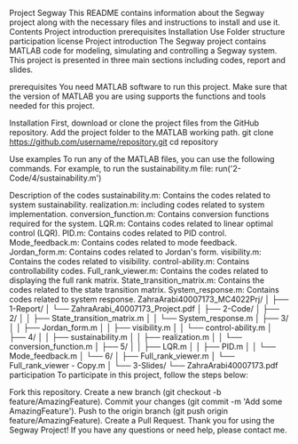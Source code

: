 Project Segway
This README contains information about the Segway project along with the necessary files and instructions to install and use it.
Contents
Project introduction
prerequisites
Installation
Use
Folder structure
participation
license
Project introduction
The Segway project contains MATLAB code for modeling, simulating and controlling a Segway system. This project is presented in three main sections including codes, report and slides.

prerequisites
You need MATLAB software to run this project. Make sure that the version of MATLAB you are using supports the functions and tools needed for this project.

Installation
First, download or clone the project files from the GitHub repository.
Add the project folder to the MATLAB working path.
git clone https://github.com/username/repository.git
cd repository

Use
examples
To run any of the MATLAB files, you can use the following commands. For example, to run the sustainability.m file:
run('2-Code/4/sustainability.m')

Description of the codes
sustainability.m: Contains the codes related to system sustainability.
realization.m: including codes related to system implementation.
conversion_function.m: Contains conversion functions required for the system.
LQR.m: Contains codes related to linear optimal control (LQR).
PID.m: Contains codes related to PID control.
Mode_feedback.m: Contains codes related to mode feedback.
Jordan_form.m: Contains codes related to Jordan's form.
visibility.m: Contains the codes related to visibility.
control-ability.m: Contains controllability codes.
Full_rank_viewer.m: Contains the codes related to displaying the full rank matrix.
State_transition_matrix.m: Contains the codes related to the state transition matrix.
System_response.m: Contains codes related to system response.
ZahraArabi40007173_MC4022Prj/
│
├── 1-Report/
│   └── ZahraArabi_40007173_Project.pdf
│
├── 2-Code/
│   ├── 2/
│   │   ├── State_transition_matrix.m
│   │   └── System_response.m
│   ├── 3/
│   │   ├── Jordan_form.m
│   │   ├── visibility.m
│   │   └── control-ability.m
│   ├── 4/
│   │   ├── sustainability.m
│   │   ├── realization.m
│   │   └── conversion_function.m
│   ├── 5/
│   │   ├── LQR.m
│   │   ├── PID.m
│   │   └── Mode_feedback.m
│   └── 6/
│       ├── Full_rank_viewer.m
│       └── Full_rank_viewer - Copy.m
│
└── 3-Slides/
    └── ZahraArabi40007173.pdf
participation
To participate in this project, follow the steps below:

Fork this repository.
Create a new branch (git checkout -b feature/AmazingFeature).
Commit your changes (git commit -m 'Add some AmazingFeature').
Push to the origin branch (git push origin feature/AmazingFeature).
Create a Pull Request.
Thank you for using the Segway Project! If you have any questions or need help, please contact me. ​
